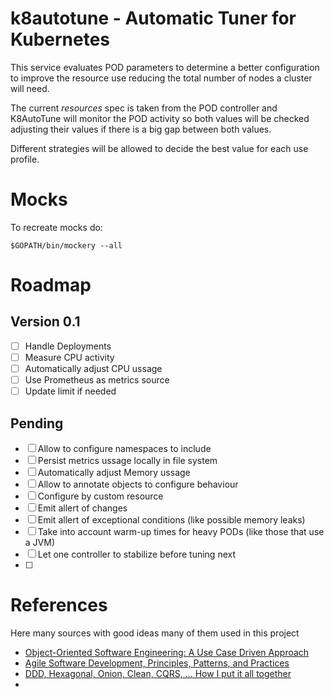 # k8autotune - Automatic Tuner for Kubernetes

This service evaluates POD parameters to determine a better configuration to improve the resource use reducing the total number of nodes a cluster will need.

The current *resources* spec is taken from the POD controller and K8AutoTune will monitor the POD activity so both values will be checked adjusting their values if there is a big gap between both values.

Different strategies will be allowed to decide the best value for each use profile.

# Mocks

To recreate mocks do:

    $GOPATH/bin/mockery --all

# Roadmap

## Version 0.1

* [ ] Handle Deployments
* [ ] Measure CPU activity
* [ ] Automatically adjust CPU ussage
* [ ] Use Prometheus as metrics source
* [ ] Update limit if needed

## Pending
* [ ] Allow to configure namespaces to include
* [ ] Persist metrics ussage locally in file system
* [ ] Automatically adjust Memory ussage
* [ ] Allow to annotate objects to configure behaviour
* [ ] Configure by custom resource
* [ ] Emit allert of changes
* [ ] Emit allert of exceptional conditions (like possible memory leaks)
* [ ] Take into account warm-up times for heavy PODs (like those that use a JVM)
* [ ] Let one controller to stabilize before tuning next
* [ ] 

# References

Here many sources with good ideas many of them used in this project

* [Object-Oriented Software Engineering: A Use Case Driven Approach](https://www.amazon.com/Object-Oriented-Software-Engineering-Driven-Approach/dp/0201403471)
* [Agile Software Development, Principles, Patterns, and Practices](https://www.amazon.com/dp/0135974445/ref=wl_it_dp_o_pC_nS_ttl?_encoding=UTF8&colid=CG11VVP0H8Y8&coliid=I1P9T8D1QRUFMM)
* [DDD, Hexagonal, Onion, Clean, CQRS, … How I put it all together](https://herbertograca.com/2017/11/16/explicit-architecture-01-ddd-hexagonal-onion-clean-cqrs-how-i-put-it-all-together/)
* 
